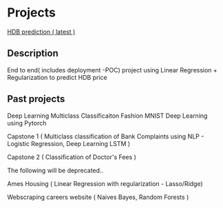 # Projects

[ HDB prediction ( latest )](https://github.com/andrewng88/projects/tree/master/HDB_readmefirst)
## Description
End to end( includes deployment -POC) project using Linear Regression + Regularization to predict HDB price

## Past projects 

Deep Learning Multiclass Classificaiton Fashion MNIST Deep Learning using Pytorch

Capstone 1 ( Multiclass classification of Bank Complaints using NLP - Logistic Regression, Deep Learning LSTM )

Capstone 2  ( Classification of Doctor's Fees ) 

The following will be deprecated..

Ames Housing ( Linear Regression with regularization - Lasso/Ridge)

Webscraping careers website ( Naives Bayes, Random Forests )


